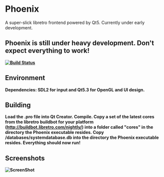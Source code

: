 Phoenix
=======

A super-slick libretro frontend powered by Qt5. Currently under early development.

<b>Phoenix is still under heavy development. Don't expect everything to work!<b>
-----------

[![Build Status](https://secure.travis-ci.org/team-phoenix/Phoenix.png)](http://travis-ci.org/team-phoenix/Phoenix)


Environment
-----------

Dependencies: SDL2 for input and Qt5.3 for OpenGL and UI design.


Building
--------

Load the .pro file into Qt Creator. Compile. Copy a set of the latest cores from the libretro buildbot for your platform (http://buildbot.libretro.com/nightly/) into a folder called "cores" in the directory the Phoenix executable resides. Copy /databases/systemdatabase.db into the directory the Phoenix executable resides. Everything should now run!

Screenshots
------------
![ScreenShot](https://raw.github.com/team-phoenix/Phoenix/master/assets/mockup.png)

